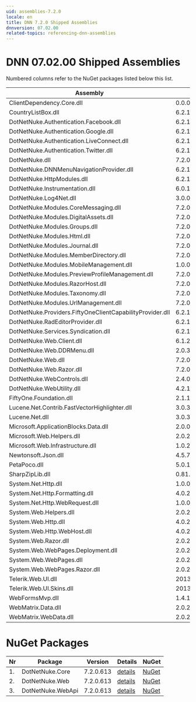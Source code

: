 ```yaml
---
uid: assemblies-7.2.0
locale: en
title: DNN 7.2.0 Shipped Assemblies
dnnversion: 07.02.00
related-topics: referencing-dnn-assemblies
---
```


# DNN 07.02.00 Shipped Assemblies

Numbered columns refer to the NuGet packages listed below this list.

|**Assembly**|**Version**|#1|#2|#3|
|---|---|---|---|---|
|ClientDependency.Core.dll|0.0.0.0| | | |
|CountryListBox.dll|6.2.1.11| | | |
|DotNetNuke.Authentication.Facebook.dll|6.2.1.11| | | |
|DotNetNuke.Authentication.Google.dll|6.2.1.11| | | |
|DotNetNuke.Authentication.LiveConnect.dll|6.2.1.11| | | |
|DotNetNuke.Authentication.Twitter.dll|6.2.1.11| | | |
|DotNetNuke.dll|7.2.0.607| | | |
|DotNetNuke.DNNMenuNavigationProvider.dll|6.2.1.11| | | |
|DotNetNuke.HttpModules.dll|6.2.1.11| | | |
|DotNetNuke.Instrumentation.dll|6.0.1.0| | | |
|DotNetNuke.Log4Net.dll|3.0.0.0| | | |
|DotNetNuke.Modules.CoreMessaging.dll|7.2.0.607| | | |
|DotNetNuke.Modules.DigitalAssets.dll|7.2.0.607| | | |
|DotNetNuke.Modules.Groups.dll|7.2.0.607| | | |
|DotNetNuke.Modules.Html.dll|7.2.0.607| | | |
|DotNetNuke.Modules.Journal.dll|7.2.0.607| | | |
|DotNetNuke.Modules.MemberDirectory.dll|7.2.0.607| | | |
|DotNetNuke.Modules.MobileManagement.dll|1.0.0.0| | | |
|DotNetNuke.Modules.PreviewProfileManagement.dll|7.2.0.607| | | |
|DotNetNuke.Modules.RazorHost.dll|7.2.0.607| | | |
|DotNetNuke.Modules.Taxonomy.dll|7.2.0.607| | | |
|DotNetNuke.Modules.UrlManagement.dll|7.2.0.607| | | |
|DotNetNuke.Providers.FiftyOneClientCapabilityProvider.dll|6.2.1.11| | | |
|DotNetNuke.RadEditorProvider.dll|6.2.1.11| | | |
|DotNetNuke.Services.Syndication.dll|6.2.1.11| | | |
|DotNetNuke.Web.Client.dll|6.1.2.0| | | |
|DotNetNuke.Web.DDRMenu.dll|2.0.3.0| | | |
|DotNetNuke.Web.dll|7.2.0.607| | | |
|DotNetNuke.Web.Razor.dll|7.2.0.607| | | |
|DotNetNuke.WebControls.dll|2.4.0.598| | | |
|DotNetNuke.WebUtility.dll|4.2.1.783| |2| |
|FiftyOne.Foundation.dll|2.1.19.4| | | |
|Lucene.Net.Contrib.FastVectorHighlighter.dll|3.0.3| | | |
|Lucene.Net.dll|3.0.3.0| | | |
|Microsoft.ApplicationBlocks.Data.dll|2.0.0.0|1| | |
|Microsoft.Web.Helpers.dll|2.0.20710.0| | | |
|Microsoft.Web.Infrastructure.dll|1.0.20105.407| | | |
|Newtonsoft.Json.dll|4.5.7.15008| | | |
|PetaPoco.dll|5.0.1.17400| | | |
|SharpZipLib.dll|0.81.0.1407| | | |
|System.Net.Http.dll|1.0.0.0| | |3|
|System.Net.Http.Formatting.dll|4.0.20710.0| | |3|
|System.Net.Http.WebRequest.dll|1.0.0.0| | |3|
|System.Web.Helpers.dll|2.0.20126.16343| | | |
|System.Web.Http.dll|4.0.20710.0| | | |
|System.Web.Http.WebHost.dll|4.0.20710.0| | | |
|System.Web.Razor.dll|2.0.20126.16343| | | |
|System.Web.WebPages.Deployment.dll|2.0.20710.0| | | |
|System.Web.WebPages.dll|2.0.20710.0| | | |
|System.Web.WebPages.Razor.dll|2.0.20126.16343| | | |
|Telerik.Web.UI.dll|2013.2.717.40| |2| |
|Telerik.Web.UI.Skins.dll|2013.2.717.40| | | |
|WebFormsMvp.dll|1.4.1.0| | | |
|WebMatrix.Data.dll|2.0.20126.16343| | | |
|WebMatrix.WebData.dll|2.0.20126.16343| | | |

# NuGet Packages

|**Nr**|**Package**|**Version**|Details|NuGet|
|---|---|---|---|---|
|1.|DotNetNuke.Core|7.2.0.613|[details](xref:nuget-DotNetNuke.Core-7.2.0.613)|[NuGet](https://www.nuget.org/packages/DotNetNuke.Core/7.2.0.613)|
|2.|DotNetNuke.Web|7.2.0.613|[details](xref:nuget-DotNetNuke.Web-7.2.0.613)|[NuGet](https://www.nuget.org/packages/DotNetNuke.Web/7.2.0.613)|
|3.|DotNetNuke.WebApi|7.2.0.613|[details](xref:nuget-DotNetNuke.WebApi-7.2.0.613)|[NuGet](https://www.nuget.org/packages/DotNetNuke.WebApi/7.2.0.613)|


